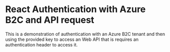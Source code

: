 # React Authentication with Azure B2C and API request

This is a demonstration of authentication with an Azure B2C tenant and then 
using the provided key to access an Web API that is requires an authentication
header to access it.